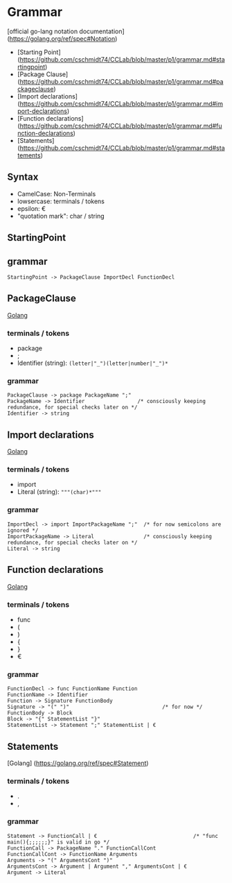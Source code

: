 # Grammar
[official go-lang notation documentation] (https://golang.org/ref/spec#Notation)
- [Starting Point] (https://github.com/cschmidt74/CCLab/blob/master/p1/grammar.md#startingpoint)
- [Package Clause] (https://github.com/cschmidt74/CCLab/blob/master/p1/grammar.md#packageclause)  
- [Import declarations] (https://github.com/cschmidt74/CCLab/blob/master/p1/grammar.md#import-declarations)
- [Function declarations] (https://github.com/cschmidt74/CCLab/blob/master/p1/grammar.md#function-declarations)
- [Statements] (https://github.com/cschmidt74/CCLab/blob/master/p1/grammar.md#statements)

## Syntax
- CamelCase: Non-Terminals
- lowsercase: terminals / tokens
- epsilon: €
- "quotation mark": char / string

## StartingPoint

## grammar
```
StartingPoint -> PackageClause ImportDecl FunctionDecl
```

## PackageClause
[Golang](https://golang.org/ref/spec#PackageClause)
  
### terminals / tokens
- package
- ;
- Identifier (string): `(letter|"_")(letter|number|"_")*`
  
### grammar
```
PackageClause -> package PackageName ";" 
PackageName -> Identifier                 /* consciously keeping redundance, for special checks later on */
Identifier -> string  
```  

## Import declarations
[Golang](https://golang.org/ref/spec#ImportDecl)
  
### terminals / tokens
- import
- Literal (string): `"""(char)*"""`
  
### grammar
```
ImportDecl -> import ImportPackageName ";"  /* for now semicolons are ignored */
ImportPackageName -> Literal                /* consciously keeping redundance, for special checks later on */
Literal -> string
```
## Function declarations
[Golang](https://golang.org/ref/spec#Function_declarations)
  
### terminals / tokens
- func
- (
- )
- {
- }
- €

### grammar
```
FunctionDecl -> func FunctionName Function
FunctionName -> Identifier
Function -> Signature FunctionBody
Signature -> "(" ")"                              /* for now */
FunctionBody -> Block
Block -> "{" StatementList "}"
StatementList -> Statement ";" StatementList | € 
```

## Statements
[Golang] (https://golang.org/ref/spec#Statement)

### terminals / tokens
- .
- ,

### grammar
```
Statement -> FunctionCall | €                               /* "func main(){;;;;;;}" is valid in go */
FunctionCall -> PackageName "." FunctionCallCont
FunctionCallCont -> FunctionName Arguments
Arguments -> "(" ArgumentsCont ")"
ArgumentsCont -> Argument | Argument "," ArgumentsCont | €
Argument -> Literal 
```

